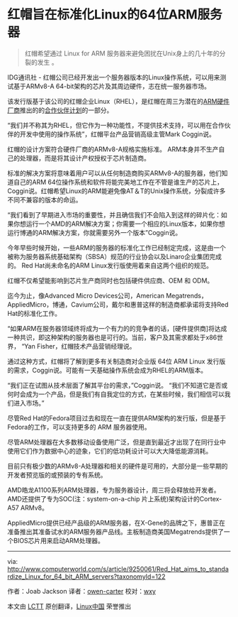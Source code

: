 红帽旨在标准化Linux的64位ARM服务器
================================================================================
> 红帽希望通过 Linux for ARM 服务器来避免困扰在Unix身上的几十年的分裂的发生 。

IDG通讯社 - 红帽公司已经开发出一个服务器版本的Linux操作系统，可以用来测试基于ARMv8-A 64-bit架构的芯片及其周边硬件，志在统一服务器市场。

该发行版基于该公司的红帽企业Linux（RHEL），是红帽在周三为潜在的[ARM硬件厂商][2]推出的的[合作伙伴计划][1]的一部分。 

“我们并不称其为RHEL，但它作为一种功能性，不提供技术支持，可以用在合作伙伴的开发中使用的操作系统”，红帽平台产品营销高级主管Mark Coggin说。

红帽的设计方案符合硬件厂商的ARMv8-A规格实施标准。 ARM本身并不生产自己的处理器，而是将其设计产权授权于芯片制造商。 

标准的解决方案将意味着用户可以从任何制造商购买ARMv8-A的服务器，他们知道自己的ARM 64位操作系统和软件将能完美地工作在不管是谁生产的芯片上，Coggin说。红帽希望Linux的ARM能避免像AT＆T的Unix操作系统，分裂成许多不同不兼容的版本的命运。

“我们看到了早期进入市场的重要性，并且确信我们不会陷入到这样的碎片化：如果你想运行一个AMD的ARM解决方案；你需要一个相应的Linux版本，如果你想运行博通的ARM解决方案，你就需要另外一个版本”Coggin说。

今年早些时候开始，一些ARM的服务器的标准化工作已经制定完成，这是由一个被称为服务器系统基础架构（SBSA）规范的行业协会以及Linaro企业集团完成的。 Red Hat尚未命名的ARM Linux发行版使用着来自这两个组织的规范。

红帽不仅希望能影响到芯片生产商同时也包括硬件供应商、OEM 和 ODM。

迄今为止，像Advanced Micro Devices公司，American Megatrends，AppliedMicro，博通，Cavium公司，戴尔和惠普这样的制造商都承诺将支持Red Hat的标准化工作。 

“如果ARM在服务器领域终将成为一个有力的的竞争者的话，[硬件提供商]将达成一种共识，即这种架构的服务器也是可行的。当前，客户及其需求都处于x86世界， “Yan Fisher，红帽技术产品营销经理说。 

通过这种方式，红帽将了解到更多有关制造商对企业版 64位 ARM Linux 发行版的需求，Coggin说。可能有一天基础操作系统会成为RHEL的ARM版本。 

“我们正在试图从技术层面了解其平台的需求，”Coggin说。 “我们不知道它是否或何时会成为一个产品，但是我们有自我定位的方式，在某些时候，我们相信可以我们进入市场。” 

尽管Red Hat的Fedora项目过去和现在一直在提供ARM架构的发行版，但是基于Fedora的工作，可以支持更多的 ARM 服务器使用。 

尽管ARM处理器在大多数移动设备使用广泛，但是直到最近才出现了在同行业中使用它们作为数据中心的迹象，它们的低功耗设计可以大大降低能源消耗。 

目前只有极少数的ARMv8-A处理器和相关的硬件是可用的，大部分是一些早期的开发者预览版的或预装的专有系统。 

AMD皓龙A1100系列ARM处理器，专为服务器设计，周三将会释放给开发者。 AMD还提供了专为SOC(注：system-on-a-chip 片上系统)架构设计的Cortex-A57 ARMv8。

AppliedMicro提供已经产品级的ARM服务器，在X-Gene的品牌之下，惠普正在准备推出其准备试水的ARM服务器产品线。主板制造商美国Megatrends提供了一个BIOS芯片用来启动ARM处理器。 

--------------------------------------------------------------------------------

via: http://www.computerworld.com/s/article/9250061/Red_Hat_aims_to_standardize_Linux_for_64_bit_ARM_servers?taxonomyId=122

作者：Joab Jackson
译者：[owen-carter](https://github.com/owen-carter)
校对：[wxy](https://github.com/wxy)

本文由 [LCTT](https://github.com/LCTT/TranslateProject) 原创翻译，[Linux中国](http://linux.cn/) 荣誉推出

[1]:http://connect.redhat.com/early-access-programs/red-hat-and-64-bit-arm-ecosystem
[2]:https://engage.redhat.com/arm-s-201407291033
[3]:http://infocenter.arm.com/help/index.jsp?topic=/com.arm.doc.den0029/index.html
[4]:http://www.networkworld.com/article/2171235/servers/arm-servers-with-64-bit-calxeda-chips-to-ship-next-year.html